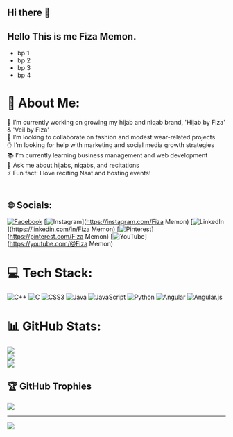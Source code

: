 ## Hi there 👋

## Hello This is me Fiza Memon.
- bp 1
- bp 2
- bp 3
- bp 4
# 💫 About Me:
🧕 I’m currently working on growing my hijab and niqab brand, 'Hijab by Fiza' & 'Veil by Fiza'<br>🤝 I’m looking to collaborate on fashion and modest wear-related projects<br>✋ I’m looking for help with marketing and social media growth strategies<br>📚 I’m currently learning business management and web development<br>💬 Ask me about hijabs, niqabs, and recitations<br>⚡ Fun fact: I love reciting Naat and hosting events!<br><br>


## 🌐 Socials:
[![Facebook](https://img.shields.io/badge/Facebook-%231877F2.svg?logo=Facebook&logoColor=white)](https://facebook.com/Fiza) [![Instagram](https://img.shields.io/badge/Instagram-%23E4405F.svg?logo=Instagram&logoColor=white)](https://instagram.com/Fiza Memon) [![LinkedIn](https://img.shields.io/badge/LinkedIn-%230077B5.svg?logo=linkedin&logoColor=white)](https://linkedin.com/in/Fiza Memon) [![Pinterest](https://img.shields.io/badge/Pinterest-%23E60023.svg?logo=Pinterest&logoColor=white)](https://pinterest.com/Fiza Memon) [![YouTube](https://img.shields.io/badge/YouTube-%23FF0000.svg?logo=YouTube&logoColor=white)](https://youtube.com/@Fiza Memon) 

# 💻 Tech Stack:
![C++](https://img.shields.io/badge/c++-%2300599C.svg?style=for-the-badge&logo=c%2B%2B&logoColor=white) ![C](https://img.shields.io/badge/c-%2300599C.svg?style=for-the-badge&logo=c&logoColor=white) ![CSS3](https://img.shields.io/badge/css3-%231572B6.svg?style=for-the-badge&logo=css3&logoColor=white) ![Java](https://img.shields.io/badge/java-%23ED8B00.svg?style=for-the-badge&logo=openjdk&logoColor=white) ![JavaScript](https://img.shields.io/badge/javascript-%23323330.svg?style=for-the-badge&logo=javascript&logoColor=%23F7DF1E) ![Python](https://img.shields.io/badge/python-3670A0?style=for-the-badge&logo=python&logoColor=ffdd54) ![Angular](https://img.shields.io/badge/angular-%23DD0031.svg?style=for-the-badge&logo=angular&logoColor=white) ![Angular.js](https://img.shields.io/badge/angular.js-%23E23237.svg?style=for-the-badge&logo=angularjs&logoColor=white)
# 📊 GitHub Stats:
![](https://github-readme-stats.vercel.app/api?username=fizamahmood34&theme=dark&hide_border=false&include_all_commits=false&count_private=false)<br/>
![](https://github-readme-streak-stats.herokuapp.com/?user=fizamahmood34&theme=dark&hide_border=false)<br/>
![](https://github-readme-stats.vercel.app/api/top-langs/?username=fizamahmood34&theme=dark&hide_border=false&include_all_commits=false&count_private=false&layout=compact)

## 🏆 GitHub Trophies
![](https://github-profile-trophy.vercel.app/?username=fizamahmood34&theme=radical&no-frame=false&no-bg=true&margin-w=4)

---
[![](https://visitcount.itsvg.in/api?id=fizamahmood34&icon=0&color=0)](https://visitcount.itsvg.in)

<!-- Proudly created with GPRM ( https://gprm.itsvg.in ) -->